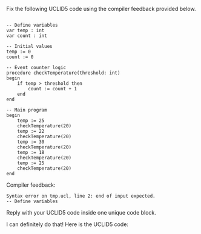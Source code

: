 
Fix the following UCLID5 code using the compiler feedback provided below.

```

-- Define variables
var temp : int
var count : int

-- Initial values
temp := 0
count := 0

-- Event counter logic
procedure checkTemperature(threshold: int)
begin
    if temp > threshold then
        count := count + 1
    end
end

-- Main program
begin
    temp := 25
    checkTemperature(20)
    temp := 22
    checkTemperature(20)
    temp := 30
    checkTemperature(20)
    temp := 18
    checkTemperature(20)
    temp := 25
    checkTemperature(20)
end
```

Compiler feedback:

```
Syntax error on tmp.ucl, line 2: end of input expected.
-- Define variables

```
Reply with your UCLID5 code inside one unique code block.

I can definitely do that! Here is the UCLID5 code:
```

